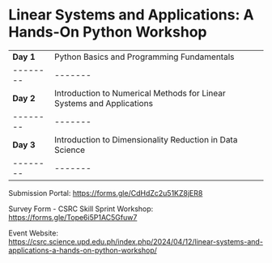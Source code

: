 # Linear Systems and Applications: A Hands-On Python Workshop

|          |    |
| -------- | ------- |
| **Day 1**   | Python Basics and Programming Fundamentals |
| -------- | ------- |
| **Day 2**    | Introduction to Numerical Methods for Linear Systems and Applications |
| -------- | ------- |
| **Day 3**    | Introduction to Dimensionality Reduction in Data Science |
| -------- | ------- |


Submission Portal: https://forms.gle/CdHdZc2u51KZ8jER8

Survey Form - CSRC Skill Sprint Workshop: https://forms.gle/Tope6i5P1AC5Gfuw7

Event Website: https://csrc.science.upd.edu.ph/index.php/2024/04/12/linear-systems-and-applications-a-hands-on-python-workshop/

